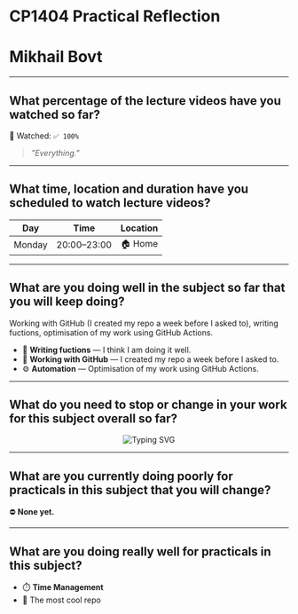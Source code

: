 # CP1404 Practical Reflection
# Mikhail Bovt

---

## What percentage of the lecture videos have you watched so far?

🎥 Watched: `✅ 100%`

> _"Everything."_

---

## What time, location and duration have you scheduled to watch lecture videos?

| Day     | Time         | Location |
|---------|--------------|----------|
| Monday  | 20:00–23:00  | 🏠 Home   |

---

## What are you doing well in the subject so far that you will keep doing?

Working with GitHub (I created my repo a week before I asked to), writing fuctions, optimisation of my work using GitHub Actions.
- 🧩 **Writing fuctions** — I think I am doing it well.
- 🔗 **Working with GitHub** — I created my repo a week before I asked to.
- ⚙️ **Automation** — Optimisation of my work using GitHub Actions.

---

## What do you need to stop or change in your work for this subject overall so far?

<p align="center">
  <img src="https://readme-typing-svg.demolab.com?font=Fira+Code&size=24&pause=1000&color=F78C6C&center=true&vCenter=true&width=700&lines=🤔+Honestly%2C+I+don't+know+yet...;+Maybe+I'm+doing+fine%2C+maybe+not.;⚙️+I+believe+my+prof+will+tell+me." alt="Typing SVG"/>
</p>
 

---

## What are you currently doing poorly for practicals in this subject that you will change?

⛔ **None yet.** 

---

## What are you doing really well for practicals in this subject?

- ⏱️ **Time Management**
- 🧼 The most cool repo 
